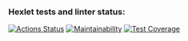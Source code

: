 ### Hexlet tests and linter status:
[![Actions Status](https://github.com/MaxKtv/python-project-50/actions/workflows/hexlet-check.yml/badge.svg)](https://github.com/MaxKtv/python-project-50/actions)
[![Maintainability](https://api.codeclimate.com/v1/badges/8a594d07013f2fc3e548/maintainability)](https://codeclimate.com/github/MaxKtv/python-project-50/maintainability)
[![Test Coverage](https://api.codeclimate.com/v1/badges/8a594d07013f2fc3e548/test_coverage)](https://codeclimate.com/github/MaxKtv/python-project-50/test_coverage)
